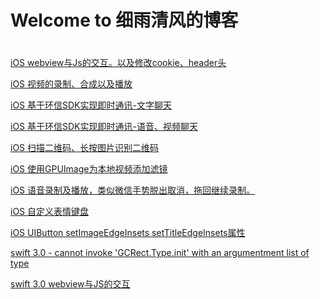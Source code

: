 # Welcome to 细雨清风的博客

###
##
#

[ iOS webview与Js的交互。以及修改cookie、header头](http://blog.csdn.net/create_pro/article/details/60140245)

[ iOS 视频的录制、合成以及播放](http://blog.csdn.net/create_pro/article/details/60876911)

[ iOS 基于环信SDK实现即时通讯-文字聊天](http://blog.csdn.net/create_pro/article/details/62420040)

[ iOS 基于环信SDK实现即时通讯-语音、视频聊天](http://blog.csdn.net/create_pro/article/details/64438747)

[ iOS 扫描二维码、长按图片识别二维码](http://blog.csdn.net/create_pro/article/details/60139591)

[ iOS 使用GPUImage为本地视频添加滤镜](http://blog.csdn.net/create_pro/article/details/60964403)

[ iOS 语音录制及播放，类似微信手势脱出取消，拖回继续录制。](http://blog.csdn.net/create_pro/article/details/60581039)

[ iOS 自定义表情键盘](http://blog.csdn.net/create_pro/article/details/59577219)

[ iOS UIButton setImageEdgeInsets setTitleEdgeInsets属性](http://blog.csdn.net/create_pro/article/details/70917096)

[ swift 3.0 - cannot invoke 'GCRect.Type.init' with an argumentment list of type](http://blog.csdn.net/create_pro/article/details/59543411)

[ swift 3.0 webview与JS的交互](http://blog.csdn.net/create_pro/article/details/59575664)

